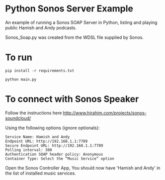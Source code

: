 # Python Sonos Server Example
An example of running a Sonos SOAP Server in Python, listing and playing public Hamish and Andy podcasts.

Sonos_Soap.py was created from the WDSL file supplied by Sonos.

# To run

```pip install -r requirements.txt```

```python main.py```

# To connect with Sonos Speaker
Follow the instructions here http://www.hirahim.com/projects/sonos-soundcloud/

Using the following options (ignore optionals):
```SID: 255
Service Name: Hamish and Andy
Endpoint URL: http://192.168.1.1:7789
Secure Endpoint URL: http://192.168.1.1:7789
Polling interval: 300
Authentication SOAP header policy: Anonymous
Container Type: Select the “Music Service” option
```

Open the Sonos Controller App, You should now have 'Hamish and Andy' in the list of installed music services.
